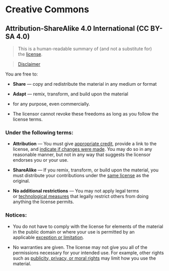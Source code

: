 Creative Commons
================

Attribution-ShareAlike 4.0 International (CC BY-SA 4.0)
-------------------------------------------------------

>   This is a human-readable summary of (and not a substitute for)
>   the [license](https://creativecommons.org/licenses/by-sa/4.0/legalcode).

>   [Disclaimer](https://creativecommons.org/licenses/by-sa/4.0/#)

You are free to:

-   **Share** — copy and redistribute the material in any medium or format

-   **Adapt** — remix, transform, and build upon the material

-   for any purpose, even commercially.

-   The licensor cannot revoke these freedoms as long as you follow the license
    terms.

### Under the following terms:

-   **Attribution** — You must give [appropriate
    credit](https://creativecommons.org/licenses/by-sa/4.0/#), provide a link to
    the license, and [indicate if changes were
    made](https://creativecommons.org/licenses/by-sa/4.0/#). You may do so in
    any reasonable manner, but not in any way that suggests the licensor
    endorses you or your use.

-   **ShareAlike** — If you remix, transform, or build upon the material, you
    must distribute your contributions under the [same
    license](https://creativecommons.org/licenses/by-sa/4.0/#) as the original.

-   **No additional restrictions** — You may not apply legal terms
    or [technological
    measures](https://creativecommons.org/licenses/by-sa/4.0/#) that legally
    restrict others from doing anything the license permits.

### Notices:

-   You do not have to comply with the license for elements of the material in
    the public domain or where your use is permitted by an applicable [exception
    or limitation](https://creativecommons.org/licenses/by-sa/4.0/#).

-   No warranties are given. The license may not give you all of the permissions
    necessary for your intended use. For example, other rights such
    as [publicity, privacy, or moral
    rights](https://creativecommons.org/licenses/by-sa/4.0/#) may limit how you
    use the material.

 
